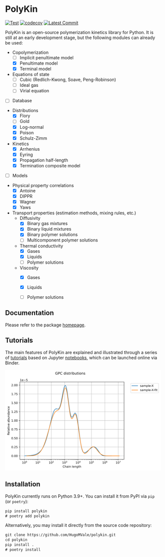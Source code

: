 # PolyKin

[![Test](https://github.com/HugoMVale/polykin/actions/workflows/test.yml/badge.svg)](https://github.com/HugoMVale/polykin/actions)
[![codecov](https://codecov.io/gh/HugoMVale/polykin/branch/main/graph/badge.svg?token=QfqQLX2rHx)](https://codecov.io/gh/HugoMVale/polykin)
[![Latest Commit](https://img.shields.io/github/last-commit/HugoMVale/polykin)](https://img.shields.io/github/last-commit/HugoMVale/polykin)

PolyKin is an open-source polymerization kinetics library for Python. It is still at an early
development stage, but the following modules can already be used:

- Copolymerization
  - [ ] Implicit penultimate model
  - [x] Penultimate model
  - [x] Terminal model
- Equations of state
  - [ ] Cubic (Redlich-Kwong, Soave, Peng-Robinson)
  - [ ] Ideal gas
  - [ ] Virial equation 
- [ ] Database
- Distributions
  - [x] Flory
  - [ ] Gold
  - [x] Log-normal
  - [x] Poison
  - [x] Schulz-Zimm
- Kinetics
  - [x] Arrhenius
  - [x] Eyring
  - [x] Propagation half-length
  - [x] Termination composite model
- [ ] Models 
- Physical property correlations
  - [x] Antoine
  - [x] DIPPR
  - [x] Wagner
  - [x] Yaws
- Transport properties (estimation methods, mixing rules, etc.)
  - Diffusivity 
    - [x] Binary gas mixtures
    - [x] Binary liquid mixtures
    - [x] Binary polymer solutions
    - [ ] Multicomponent polymer solutions  
  - Thermal conductivity
    - [x] Gases
    - [x] Liquids
    - [ ] Polymer solutions
  - Viscosity
    - [x] Gases
    - [x] Liquids
    - [ ] Polymer solutions


## Documentation

Please refer to the package [homepage](https://hugomvale.github.io/polykin/).

## Tutorials

The main features of PolyKin are explained and illustrated through a series of [tutorials](https://hugomvale.github.io/polykin/tutorials/) based on Jupyter [notebooks](https://github.com/HugoMVale/polykin/tree/main/docs/tutorials),
which can be launched online via Binder.

<p align="center">
  <a href="https://github.com/HugoMVale/polykin">
  <img src="https://raw.githubusercontent.com/HugoMVale/polykin/8e54e0b492b4dd782c2fe92b52f617dda71a29b3/docs/deconvolution.svg" width=600 alt="MWD of a polymer blend">
  </a>
</p>

## Installation

PolyKin currently runs on Python 3.9+. You can install it from PyPI via `pip` (or `poetry`):

```console
pip install polykin
# poetry add polykin
```

Alternatively, you may install it directly from the source code repository:

```console
git clone https://github.com/HugoMVale/polykin.git
cd polykin
pip install . 
# poetry install
```
